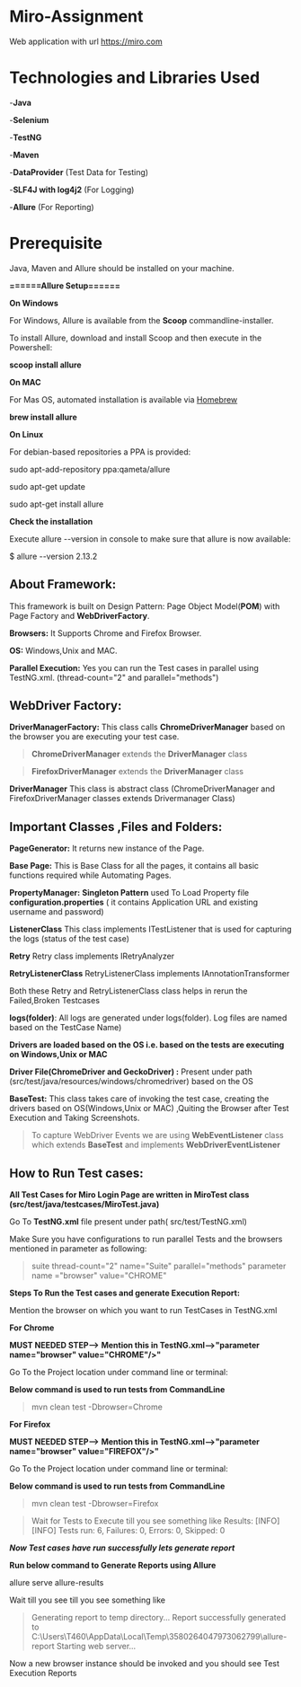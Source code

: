 # Miro-Assignment

 Web application with url https://miro.com

#  Technologies and Libraries Used
-**Java**

-**Selenium**

-**TestNG**

-**Maven**

-**DataProvider** (Test Data for Testing)

-**SLF4J with log4j2** (For Logging)

-**Allure** (For Reporting)

#  Prerequisite
Java, Maven and Allure  should be installed on your machine.

**======Allure Setup======**

**On Windows**

For Windows, Allure is available from the **Scoop** commandline-installer.

To install Allure, download and install Scoop and then execute in the Powershell:

**scoop install allure**

**On MAC**

For Mas OS, automated installation is available via [Homebrew]([https://brew.sh/](https://brew.sh/))

**brew install allure**

**On Linux**
 
 For debian-based repositories a PPA is provided:
 
sudo apt-add-repository ppa:qameta/allure

sudo apt-get update 

sudo apt-get install allure

**Check the installation**

Execute allure --version in console to make sure that allure is now available:

$ allure --version
2.13.2

## About Framework:
This framework is built on Design Pattern: Page Object Model(**POM**) with Page Factory and **WebDriverFactory**.

**Browsers:** It Supports Chrome and Firefox Browser.

**OS:** Windows,Unix and MAC.

**Parallel Execution:** Yes you can run the Test cases in parallel using TestNG.xml.
(thread-count="2" and parallel="methods")

## WebDriver Factory:
 **DriverManagerFactory:** This class calls **ChromeDriverManager** based on the browser you are executing your test case.

>  **ChromeDriverManager**  extends the
> **DriverManager** class

>  **FirefoxDriverManager**  extends the
> **DriverManager** class

**DriverManager** This class is abstract class (ChromeDriverManager and FirefoxDriverManager classes extends Drivermanager Class)

## Important Classes ,Files and Folders:

**PageGenerator:** It returns new instance of the Page.

**Base Page:** This is Base Class for all the pages, it contains all basic functions required while Automating Pages.

**PropertyManager:**  **Singleton Pattern** used To Load Property file **configuration.properties** ( it contains Application URL and existing username and password)

**ListenerClass** This class implements ITestListener that is used for capturing the logs (status of the test case)

**Retry** Retry class implements IRetryAnalyzer

**RetryListenerClass** RetryListenerClass implements IAnnotationTransformer

Both these Retry and RetryListenerClass class helps in rerun the Failed,Broken Testcases 

**logs(folder)**: All logs are generated under logs(folder). Log files are named based on the TestCase Name)

**Drivers are loaded based on the OS i.e.  based on the tests are executing on Windows,Unix or MAC**

**Driver File(ChromeDriver and GeckoDriver) :** Present under path (src/test/java/resources/windows/chromedriver) based on the OS

**BaseTest:** This class takes care of invoking the test case, creating the drivers based on OS(Windows,Unix or MAC) ,Quiting the Browser after Test Execution and Taking Screenshots.

> To capture WebDriver Events we are using **WebEventListener** class which extends **BaseTest** and  implements **WebDriverEventListener**

## How to Run Test cases:

**All Test Cases for Miro Login Page are written in MiroTest class (src/test/java/testcases/MiroTest.java)**

Go To **TestNG.xml** file present under path( src/test/TestNG.xml)

Make Sure you have configurations to run parallel Tests and the browsers mentioned in parameter as following:

>   suite thread-count="2" name="Suite" parallel="methods"
>   parameter name ="browser" value="CHROME"

**Steps To Run the Test cases and generate Execution Report:**

Mention the browser on which you want to run TestCases in TestNG.xml

**For Chrome**

**MUST NEEDED STEP-->** **Mention this in TestNG.xml-->"parameter name="browser" value="CHROME"/>"**

Go To the Project location under command line or terminal:

**Below command is used to run tests from CommandLine**
>mvn clean test -Dbrowser=Chrome

**For Firefox**

**MUST NEEDED STEP-->** **Mention this in TestNG.xml-->"parameter name="browser" value="FIREFOX"/>"**

Go To the Project location under command line or terminal:

**Below command is used to run tests from CommandLine**
>mvn clean test -Dbrowser=Firefox

> Wait for Tests to Execute till you  see something like
> Results:
[INFO]
[INFO] Tests run: 6, Failures: 0, Errors: 0, Skipped: 0

***Now Test cases have run successfully lets generate report***

**Run below command to Generate Reports using Allure**

allure serve allure-results

Wait till you see till you see something like

> Generating report to temp directory...
Report successfully generated to C:\Users\T460\AppData\Local\Temp\3580264047973062799\allure-report
Starting web server...

Now a new browser instance should be invoked and you should see Test Execution Reports
